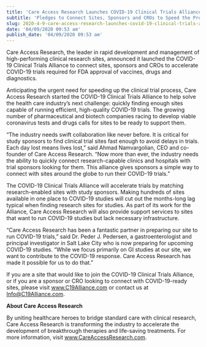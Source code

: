 ```yaml
---
title: 'Care Access Research Launches COVID-19 Clinical Trials Alliance to Accelerate Vaccine and Drug Development'
subtitle: 'Pledges to Connect Sites, Sponsors and CROs to Speed the Process to Recovery'
slug: 2020-4-9-care-access-research-launches-covid-19-clinical-trials-alliance-to-accelerate-vaccine-and-drug-development
date: '04/09/2020 09:53 am'
publish_date: '04/09/2020 09:53 am'
---
```


Care Access Research, the leader in rapid development and management of high-performing clinical research sites, announced it launched the COVID-19 Clinical Trials Alliance to connect sites, sponsors and CROs to accelerate COVID-19 trials required for FDA approval of vaccines, drugs and diagnostics.

Anticipating the urgent need for speeding up the clinical trial process, Care Access Research started the COVID-19 Clinical Trials Alliance to help solve the health care industry’s next challenge: quickly finding enough sites capable of running efficient, high-quality COVID-19 trials. The growing number of pharmaceutical and biotech companies racing to develop viable coronavirus tests and drugs calls for sites to be ready to support them.

“The industry needs swift collaboration like never before. It is critical for study sponsors to find clinical trial sites fast enough to avoid delays in trials. Each day lost means lives lost,” said Ahmad Namvargolian, CEO and co-founder of Care Access Research. “Now more than ever, the industry needs the ability to quickly connect research-capable clinics and hospitals with trial sponsors looking for them. This alliance gives sponsors a simple way to connect with sites around the globe to run their COVID-19 trials.”

The COVID-19 Clinical Trials Alliance will accelerate trials by matching research-enabled sites with study sponsors. Making hundreds of sites available in one place to COVID-19 studies will cut out the months-long lag typical when finding research sites for studies. As part of its work for the Alliance, Care Access Research will also provide support services to sites that want to run COVID-19 studies but lack necessary infrastructure.

“Care Access Research has been a fantastic partner in preparing our site to run COVID-19  trials,” said Dr. Peder J. Pedersen, a gastroenterologist and principal investigator in Salt Lake City who is now preparing for upcoming COVID-19 studies. “While we focus primarily on GI studies at our site, we want to contribute to the COVID-19 response. Care Access Research has made it possible for us to do that.”

If you are a site that would like to join the COVID-19 Clinical Trials Alliance, or if you are a sponsor or CRO looking to connect with COVID-19-ready sites, please visit www.C19Alliance.com or contact us at Info@C19Alliance.com.

**About Care Access Research**

By uniting healthcare heroes to bridge standard care with clinical research, Care Access Research is transforming the industry to accelerate the development of breakthrough therapies and life-saving treatments. For more information, visit www.CareAccessResearch.com.